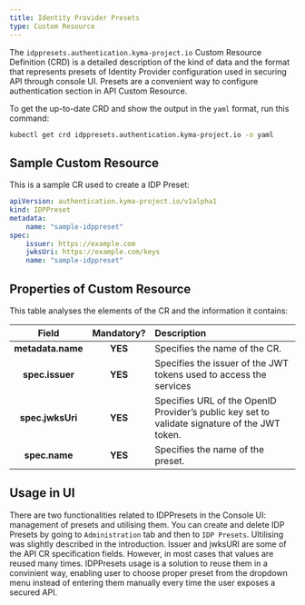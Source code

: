 ```yaml
---
title: Identity Provider Presets
type: Custom Resource
---
```


The `idppresets.authentication.kyma-project.io` Custom Resource Definition (CRD) is a detailed description of the kind of data and the format that represents presets of Identity Provider configuration used in securing API through console UI. Presets are a convenient way to configure authentication section in API Custom Resource.

To get the up-to-date CRD and show the output in the `yaml` format, run this command:

```bash
kubectl get crd idppresets.authentication.kyma-project.io -o yaml
```

## Sample Custom Resource

This is a sample CR used to create a IDP Preset:

```yaml
apiVersion: authentication.kyma-project.io/v1alpha1
kind: IDPPreset
metadata:
    name: "sample-idppreset"
spec:
    issuer: https://example.com
    jwksUri: https://example.com/keys
    name: "sample-idppreset"
```

## Properties of Custom Resource

This table analyses the elements of the CR and the information it contains:

| Field   |      Mandatory?      |  Description |
|:----------:|:-------------:|:------|
| **metadata.name** |    **YES**   | Specifies the name of the CR. |
| **spec.issuer** | **YES** | Specifies the issuer of the JWT tokens used to access the services |
| **spec.jwksUri** | **YES** | Specifies URL of the OpenID Provider’s public key set to validate signature of the JWT token. |
| **spec.name** | **YES** | Specifies the name of the preset. |

## Usage in UI

There are two functionalities related to IDPPresets in the Console UI: management of presets and utilising them. You can create and delete IDP Presets by going to `Administration` tab and then to `IDP Presets`. Ultilising was slightly described in the introduction. Issuer and jwksURI are some of the API CR specification fields. However, in most cases that values are reused many times. IDPPresets usage is a solution to reuse them in a convinient way, enabling user to choose proper preset from the dropdown menu instead of entering them manually every time the user exposes a secured API.